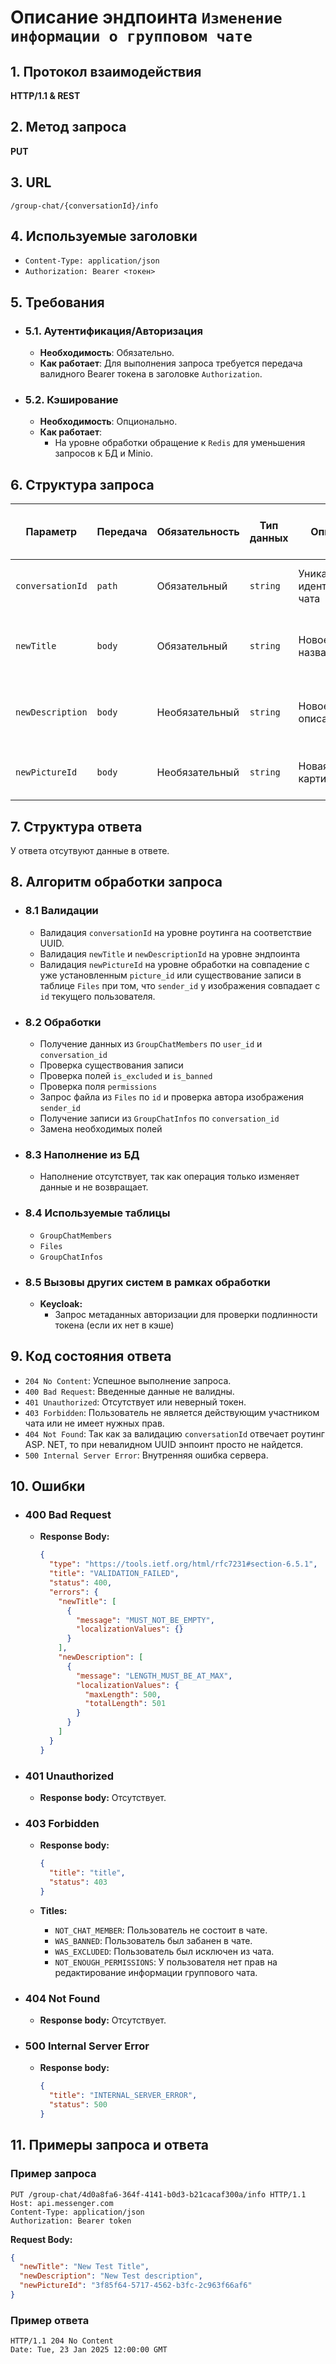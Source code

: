 # Описание эндпоинта `Изменение информации о групповом чате`

## 1. Протокол взаимодействия  

**HTTP/1.1 & REST**  

## 2. Метод запроса  

**PUT**  

## 3. URL  

`/group-chat/{conversationId}/info`  

## 4. Используемые заголовки  

- `Content-Type: application/json`  
- `Authorization: Bearer <токен>`  

## 5. Требования  

- ### 5.1. Аутентификация/Авторизация  

  - **Необходимость**: Обязательно.  
  - **Как работает**: Для выполнения запроса требуется передача валидного Bearer токена в заголовке `Authorization`.  

- ### 5.2. Кэширование  

  - **Необходимость**: Опционально.  
  - **Как работает**:  
    - На уровне обработки обращение к `Redis` для уменьшения запросов к БД и Minio. 

## 6. Структура запроса  

| **Параметр**     | **Передача** | **Обязательность** | **Тип данных** | **Описание**                  | **Условия валидации**     | **Значения по умолчанию / Допустимые значения** |
|----------------- |--------------|--------------------|----------------|-------------------------------|---------------------------|-------------------------------------------------|
| `conversationId` | `path`       | Обязательный       | `string`       | Уникальный идентификатор чата | Должен быть валидным UUID | Нет значения по умолчанию                       |
| `newTitle`       | `body`       | Обязательный       | `string`       | Новое название чата           | Длина должна быть от 1 до 100 символов | Нет значения по умолчанию          |
| `newDescription` | `body`       | Необязательный     | `string`       | Новое описание чата           | Длина должна быть от 1 до 500 символов | Нет значения по умолчанию          |
| `newPictureId`   | `body`       | Необязательный     | `string`       | Новая картинка чата           | Должен быть валидным UUID | Нет значения по умолчанию                       |

## 7. Структура ответа  

У ответа отсутвуют данные в ответе.

## 8. Алгоритм обработки запроса

- ### 8.1 Валидации
  - Валидация `conversationId` на уровне роутинга на соответствие UUID.
  - Валидация `newTitle` и `newDescriptionId` на уровне эндпоинта
  - Валидация `newPictureId` на уровне обработки на совпадение с уже установленным `picture_id` или существование записи в таблице `Files` при том, что `sender_id` у изображения совпадает с `id` текущего пользователя.

- ### 8.2 Обработки
  - Получение данных из `GroupChatMembers` по `user_id` и `conversation_id`
  - Проверка существования записи
  - Проверка полей `is_excluded` и `is_banned`
  - Проверка поля `permissions`
  - Запрос файла из `Files` по `id` и проверка автора изображения `sender_id`
  - Получение записи из `GroupChatInfos` по `conversation_id`
  - Замена необходимых полей


- ### 8.3 Наполнение из БД
  - Наполнение отсутствует, так как операция только изменяет данные и не возвращает.

- ### 8.4 Используемые таблицы
  - `GroupChatMembers`
  - `Files`
  - `GroupChatInfos`

- ### 8.5 Вызовы других систем в рамках обработки
  - **Keycloak:**
    - Запрос метаданных авторизации для проверки подлинности токена (если их нет в кэше)  

## 9. Код состояния ответа

- `204 No Content`: Успешное выполнение запроса.
- `400 Bad Request`: Введенные данные не валидны.
- `401 Unauthorized`: Отсутствует или неверный токен.
- `403 Forbidden`: Пользователь не является действующим участником чата или не имеет нужных прав.
- `404 Not Found`: Так как за валидацию `conversationId` отвечает роутинг ASP. NET, то при невалидном UUID энпоинт просто не найдется.
- `500 Internal Server Error`: Внутренняя ошибка сервера.

## 10. Ошибки

- ### 400 Bad Request
  
  - **Response Body:**
    ```json
    {
      "type": "https://tools.ietf.org/html/rfc7231#section-6.5.1",
      "title": "VALIDATION_FAILED",
      "status": 400,
      "errors": {
        "newTitle": [
          {
            "message": "MUST_NOT_BE_EMPTY",
            "localizationValues": {}
          }
        ],
        "newDescription": [
          {
            "message": "LENGTH_MUST_BE_AT_MAX",
            "localizationValues": {
              "maxLength": 500,
              "totalLength": 501
            }
          }
        ]
      }
    }
    ```

- ### 401 Unauthorized

  - **Response body:** Отсутствует.

- ### 403 Forbidden

  - **Response body:**
    ```json 
    {
      "title": "title",
      "status": 403
    }
    ```

  - **Titles:**
    - `NOT_CHAT_MEMBER`: Пользователь не состоит в чате.
    - `WAS_BANNED`: Пользователь был забанен в чате.
    - `WAS_EXCLUDED`: Пользователь был исключен из чата.
    - `NOT_ENOUGH_PERMISSIONS`: У пользователя нет прав на редактирование информации группового чата.

- ### 404 Not Found

  - **Response body:** Отсутствует.

- ### 500 Internal Server Error

  - **Response body:**
    ```json 
    {
      "title": "INTERNAL_SERVER_ERROR",
      "status": 500
    }
    ```

## 11. Примеры запроса и ответа

### Пример запроса

```http
PUT /group-chat/4d0a8fa6-364f-4141-b0d3-b21cacaf300a/info HTTP/1.1  
Host: api.messenger.com  
Content-Type: application/json  
Authorization: Bearer token
```

**Request Body:**
```json
{
  "newTitle": "New Test Title",
  "newDescription": "New Test description",
  "newPictureId": "3f85f64-5717-4562-b3fc-2c963f66af6"
}
```

### Пример ответа

```http
HTTP/1.1 204 No Content  
Date: Tue, 23 Jan 2025 12:00:00 GMT
```
